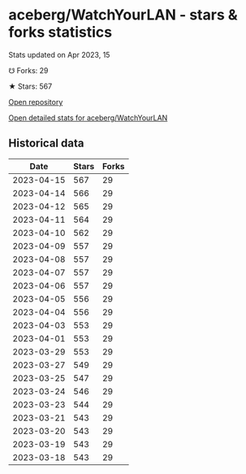 # aceberg/WatchYourLAN - stars & forks statistics

Stats updated on Apr 2023, 15

☋ Forks: 29

★ Stars: 567

[Open repository](https://github.com/aceberg/WatchYourLAN)

[Open detailed stats for aceberg/WatchYourLAN](https://reviewgithub.com/rep/aceberg/WatchYourLAN)

## Historical data
| Date | Stars | Forks |
|------|-------|-------|
| 2023-04-15 | 567 | 29 | 
| 2023-04-14 | 566 | 29 | 
| 2023-04-12 | 565 | 29 | 
| 2023-04-11 | 564 | 29 | 
| 2023-04-10 | 562 | 29 | 
| 2023-04-09 | 557 | 29 | 
| 2023-04-08 | 557 | 29 | 
| 2023-04-07 | 557 | 29 | 
| 2023-04-06 | 557 | 29 | 
| 2023-04-05 | 556 | 29 | 
| 2023-04-04 | 556 | 29 | 
| 2023-04-03 | 553 | 29 | 
| 2023-04-01 | 553 | 29 | 
| 2023-03-29 | 553 | 29 | 
| 2023-03-27 | 549 | 29 | 
| 2023-03-25 | 547 | 29 | 
| 2023-03-24 | 546 | 29 | 
| 2023-03-23 | 544 | 29 | 
| 2023-03-21 | 543 | 29 | 
| 2023-03-20 | 543 | 29 | 
| 2023-03-19 | 543 | 29 | 
| 2023-03-18 | 543 | 29 | 

